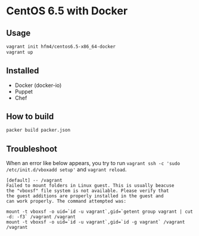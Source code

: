 # CentOS 6.5 with Docker

## Usage

```sh
vagrant init hfm4/centos6.5-x86_64-docker
vagrant up
```

## Installed

* Docker (docker-io)
* Puppet
* Chef

## How to build

```sh
packer build packer.json
```

## Troubleshoot

When an error like below appears, you try to run `vagrant ssh -c 'sudo /etc/init.d/vboxadd setup'` and `vagrant reload`.

```
[default] -- /vagrant
Failed to mount folders in Linux guest. This is usually beacuse
the "vboxsf" file system is not available. Please verify that
the guest additions are properly installed in the guest and
can work properly. The command attempted was:

mount -t vboxsf -o uid=`id -u vagrant`,gid=`getent group vagrant | cut -d: -f3` /vagrant /vagrant
mount -t vboxsf -o uid=`id -u vagrant`,gid=`id -g vagrant` /vagrant /vagrant
```
